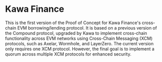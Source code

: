 # Kawa Finance 
This is the first version of the Proof of Concept for Kawa Finance's cross-chain EVM borrowing/lending protocol. It is based on a previous version of the Compound protocol, upgraded by Kawa to implement cross-chain functionality across EVM networks using Cross-Chain Messaging (XCM) protocols, such as Axelar, Wormhole, and LayerZero.
The current version only requires one XCM protocol. However, the final goal is to implement a quorum across multiple XCM protocols for enhanced security.
